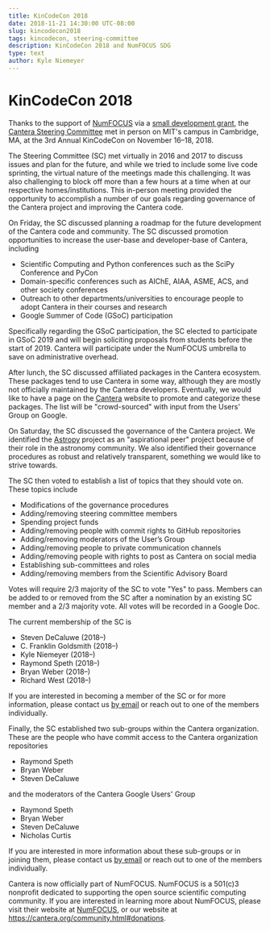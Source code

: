```yaml
---
title: KinCodeCon 2018
date: 2018-11-21 14:30:00 UTC-08:00
slug: kincodecon2018
tags: kincodecon, steering-committee
description: KinCodeCon 2018 and NumFOCUS SDG
type: text
author: Kyle Niemeyer
---
```


# KinCodeCon 2018

Thanks to the support of [NumFOCUS] via a
[small development grant](https://numfocus.org/blog/fall-2018-open-source-development-grants),
the [Cantera Steering Committee](/governance.html#current-steering-committee) met in
person on MIT's campus in Cambridge, MA, at the 3rd Annual KinCodeCon on November 16–18, 2018.

<!-- TEASER_END -->

The Steering Committee (SC) met virtually in 2016 and 2017 to discuss issues and plan for the future,
and while we tried to include some live code sprinting, the virtual nature of the meetings made
this challenging. It was also challenging to block off more than a few hours at a time when
at our respective homes/institutions. This in-person meeting provided the opportunity to accomplish
a number of our goals regarding governance of the Cantera project and improving the Cantera code.

On Friday, the SC discussed planning a roadmap for the future development of the
Cantera code and community. The SC discussed promotion opportunities to increase the user-base and
developer-base of Cantera, including

* Scientific Computing and Python conferences such as the SciPy Conference and PyCon
* Domain-specific conferences such as AIChE, AIAA, ASME, ACS, and other society conferences
* Outreach to other departments/universities to encourage people to adopt Cantera in their courses and research
* Google Summer of Code (GSoC) participation

Specifically regarding the GSoC participation, the SC elected to participate in GSoC 2019 and will
begin soliciting proposals from students before the start of 2019. Cantera will participate under
the NumFOCUS umbrella to save on administrative overhead.

After lunch, the SC discussed affiliated packages in the Cantera ecosystem. These packages
tend to use Cantera in some way, although they are mostly not officially maintained by the
Cantera developers. Eventually, we would like to have a page on the [Cantera] website to
promote and categorize these packages. The list will be "crowd-sourced" with input from the
Users' Group on Google.

On Saturday, the SC discussed the governance of the Cantera project. We identified the [Astropy]
project as an "aspirational peer" project because of their role in the astronomy community. We
also identified their governance procedures as robust and relatively transparent, something we
would like to strive towards.

The SC then voted to establish a list of topics that they should vote on. These topics include

* Modifications of the governance procedures
* Adding/removing steering committee members
* Spending project funds
* Adding/removing people with commit rights to GitHub repositories
* Adding/removing moderators of the User’s Group
* Adding/removing people to private communication channels
* Adding/removing people with rights to post as Cantera on social media
* Establishing sub-committees and roles
* Adding/removing members from the Scientific Advisory Board

Votes will require 2/3 majority of the SC to vote "Yes" to pass. Members can be added to or
removed from the SC after a nomination by an existing SC member and a 2/3 majority vote.
All votes will be recorded in a Google Doc.

The current membership of the SC is

* Steven DeCaluwe (2018–)
* C. Franklin Goldsmith (2018–)
* Kyle Niemeyer (2018–)
* Raymond Speth (2018–)
* Bryan Weber (2018–)
* Richard West (2018–)

If you are interested in becoming a member of the SC or for more information, please contact us
[by email](mailto:steering@cantera.org) or reach out to one of the members individually.

Finally, the SC established two sub-groups within the Cantera organization. These are the
people who have commit access to the Cantera organization repositories

* Raymond Speth
* Bryan Weber
* Steven DeCaluwe

and the moderators of the Cantera Google Users' Group

* Raymond Speth
* Bryan Weber
* Steven DeCaluwe
* Nicholas Curtis

If you are interested in more information about these sub-groups or in joining them, please
contact us [by email](mailto:steering@cantera.org) or reach out to one of the members
individually.

Cantera is now officially part of NumFOCUS. NumFOCUS is a 501(c)3 nonprofit dedicated to supporting
the open source scientific computing community. If you are interested in learning more about
NumFOCUS, please visit their website at [NumFOCUS], or our website at https://cantera.org/community.html#donations.

[NumFOCUS]: https://numfocus.org
[Cantera]: https://cantera.org
[Astropy]: http://www.astropy.org
